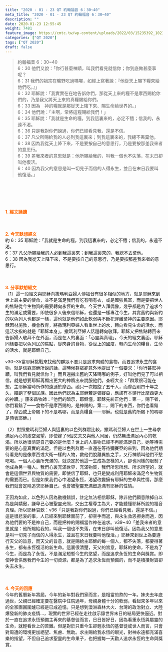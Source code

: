```yaml
---
title: "2020 - 01 - 23 QT 約翰福音 6：30~40"
meta_title: "2020 - 01 - 23 QT 約翰福音 6：30~40"
description: ""
date: 2020-01-23 12:55:45
weight: 7481
feature_image: https://cmtc.tw/wp-content/uploads/2022/03/15235392_10211799862337740_180693556567566654_o-1.webp
categories: ["QT 2020"]
tags: ["QT 2020"]
draft: false
---
```


<blockquote>約翰福音 6：30~40<br />
6：30 他們又說：「你行甚麼神蹟，叫我們看見就信你；你到底做甚麼事呢？<br />
6：31 我們的祖宗在曠野吃過嗎哪，如經上寫著說：『他從天上賜下糧來給他們吃。』」<br />
6：32 耶穌說：「我實實在在地告訴你們，那從天上來的糧不是摩西賜給你們的，乃是我父將天上來的真糧賜給你們。<br />
6：33 因為　神的糧就是那從天上降下來、賜生命給世界的。」<br />
6：34 他們說：「主啊，常將這糧賜給我們！」<br />
6：35 耶穌說：「我就是生命的糧。到我這裏來的，必定不餓；信我的，永遠不渴。<br />
6：36 只是我對你們說過，你們已經看見我，還是不信。<br />
6：37 凡父所賜給我的人必到我這裏來；到我這裏來的，我總不丟棄他。<br />
6：38 因為我從天上降下來，不是要按自己的意思行，乃是要按那差我來者的意思行。<br />
6：39 差我來者的意思就是：他所賜給我的，叫我一個也不失落，在末日卻叫他復活。<br />
6：40 因為我父的意思是叫一切見子而信的人得永生，並且在末日我要叫他復活。」</blockquote><br />
&nbsp;<br />
<br />
&nbsp;<br />
<br />
<span style="color: #ff6600;"><strong>1. </strong><strong>經文誦讀</strong></span><br />
<br />
<span style="color: #ff6600;"><strong> </strong></span><br />
<br />
<span style="color: #ff6600;"><strong>2. 今天默想</strong><strong>經文<br />
</strong></span>約 6：35 耶穌說：「我就是生命的糧。到我這裏來的，必定不餓；信我的，永遠不渴。<br />
6：37 凡父所賜給我的人必到我這裏來；到我這裏來的，我總不丟棄他。<br />
6：38 因為我從天上降下來，不是要按自己的意思行，乃是要按那差我來者的意思行。<br />
<br />
&nbsp;<br />
<br />
<span style="color: #ff6600;"><strong>3. 分享默想經文<br />
</strong></span>（1）這一段經文與耶穌向撒瑪利亞婦人傳福音有很多相似的地方，就是耶穌來到世上最主要的使命，並不是滿足我們有吃有喝有衣，或是國強民富，而是要把世人的焦點從今生物質的需要轉向永恆的生命。今天世人拜偶像，幾乎都是為了追求今生的滿足或需要，即使很多人後來信耶穌，也還是一樣專注今生，其實舊約與新約的以色列人也都是一樣，這也就是他們如此軟弱與不斷犯罪離棄神的主要原因。耶穌因材施教，機會教育，將撒瑪利亞婦人看重世上的水，轉向看見生命的活水，而這活水指的就是「耶穌本身」。撒瑪利亞婦人話題轉向敬拜，耶穌又把焦點轉回來告訴婦人敬拜不在外面，而是在人的裏面：「心靈與真理」。今天的經文裏面，耶穌同樣要把以色列民的焦點，從肉身的食物，從世上的國度，轉向生命的糧食，生命的活水，就是耶穌自己。<br />
<br />
v30~35當耶穌挑戰來找他的群眾不要只是追求肉體的食物，而要追求永生的食物，就是信靠耶穌所說的話，這時候群眾卻意外地提出了一個要求：「你行甚麼神蹟，叫我們看見就信你？」而且還搬出舊約天降嗎哪的例子，好叫他們見了可以相信，就是想要耶穌再顯出更大的神蹟出來說服他們。查經大全：「群眾很可能在想，主耶穌當時所作的遠遜於摩西。祂只一次餵飽了五千人，而摩西則四十年之久，餵飽了整個民族。因此他們認為主耶穌若是彌賽亞，應該有本領行比摩西更大的神蹟。」康來昌牧師：「他們的暗示，耶穌懂。耶穌先糾正他們：第一，賜下者，你們看錯了——食物不是摩西賜的，是神賜的。第二，賜下的東西，你們也看錯了。摩西或上帝賜下的不是嗎哪，而是真糧食——耶穌。也就是舊約所賜下的嗎哪是預表耶穌。」<br />
<br />
（2）對照撒瑪利亞婦人與這裏的以色列群眾比較，撒瑪利亞婦人在世上一生尋求滿足內心的虛空渴望，即使嫁了5個丈夫又與他人同居，仍然無法滿足內心的乾渴。所以她很清楚自己要的是什麼？世上的人事物已經不再能滿足自己，她等待需要的是心靈真實的滿足。但是以色列群眾一直還在等待彌賽亞的來到，因為他們期待看見的是像摩西或大衛一樣的人物，救他們脫離異族之手，又行神蹟叫他們不愁吃喝。一個人心裏所充滿的，就決定於他這一生成為怎樣的人，卻也同樣的限制了他成為另一種人。我們心裏充滿世界，充滿物質，我們所思所想、所求所望的，就會是這個世界與物質的需要，即使信了耶穌，也只是變成利用耶穌來滿足今生物質的需要而已。但是如果我們心中渴望永恆，渴望改變擁有耶穌的生命與性情，那麼我們就會定睛追求耶穌自己，也會被聖靈充滿塑造滿有耶穌的性情。<br />
<br />
正因為如此，以色列人因為動機錯誤，註定無法相信耶穌，除非他們願意除掉自以為是與驕傲，謙卑己心被聖靈光照，交出主權尊主為大，才能聽懂耶穌所說的福音真理。所以耶穌哀歎：v36「只是我對你們說過，你們已經看見我，還是不信。」這是很悲哀的事，人已經來到耶穌面前了，卻空手而返，與永生救恩擦身而過，因為他們要的不是神自己，而是把神的賜福當作神在追求。v39~40「差我來者的意思就是：他所賜給我的，叫我一個也不失落，在末日卻叫他復活。因為我父的意思是叫一切見子而信的人得永生，並且在末日我要叫他復活。」耶穌來到世上為要遵行天父的旨意，而天父的旨意，就是賜給主耶穌的每一個人，都不失落，都要得著永生，都有永恆復活的新生命。這裏很清楚，天父的旨意，耶穌的使命，不是為了今生，而是為了永恆。不是滿足短暫今生的慾望，而是追求永恆的生命與獎賞。即使神會供應我們今生的一切資源，都是為了追求永恆而預備的，而不是積攢財寶卻失去永生。<br />
<br />
&nbsp;<br />
<br />
<span style="color: #ff6600;"><strong>4. 今天的回應<br />
</strong></span>今年的舊曆新年將屆，今年的新年對我們家而言，是相當煎熬的一年。妹夫去年底過世，父親已經確定要在醫院中住院過年，母親身體十分的軟弱，看起來多年以來的全家團圓圍爐已經是已成追憶。只是想到澳洲森林大火、台灣的政治對立、大陸爆發新的肺炎疫情…，現實的世界已經在走往啟示錄世界末日的結局更快逼近。對於一直在追求永恆預備主再來的基督徒而言，日日皆好日，因為看重永恆與屬靈的生命，就輕看世上的苦難。但是對於只重今生卻輕永恆的基督徒或世人而言，只會對周遭的環境更加絕望、焦慮、無助。求主賜給我永恆的眼光，對神永遠都充滿喜樂的指望，不但自己追求聖靈的生命果子，也把握每一天勸人追求永恆的生命與獎賞。<br />
<br />
&nbsp;
        